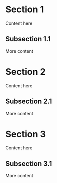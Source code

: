 # Section 1
Content here

## Subsection 1.1
More content

<!-- TOC-SPACE -->
# Section 2
Content here

## Subsection 2.1
More content

# Section 3
Content here

## Subsection 3.1
More content
